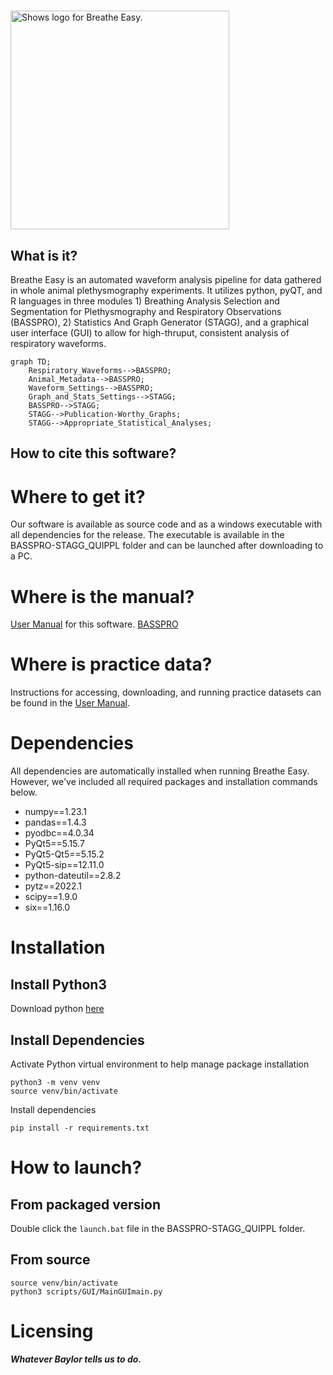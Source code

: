 # 
<picture>
  <source media="(prefers-color-scheme: dark)" srcset="https://github.com/MolecularNeurobiology/BASSPRO-STAGG/blob/main/Logo_2.png"raw=true width="350">
  <source media="(prefers-color-scheme: light)" srcset="https://github.com/MolecularNeurobiology/BASSPRO-STAGG/blob/main/Logo.png"raw=true width="350">
  <img alt="Shows logo for Breathe Easy." src="https://github.com/MolecularNeurobiology/BASSPRO-STAGG/blob/main/Logo.png"raw=true width="350">
</picture>

## What is it?
Breathe Easy is an automated waveform analysis pipeline for data gathered in whole animal plethysmography experiments. It utilizes python, pyQT, and R languages in three modules 1) Breathing Analysis Selection and Segmentation for Plethysmography and Respiratory Observations (BASSPRO), 2) Statistics And Graph Generator (STAGG), and a graphical user interface (GUI) to allow for high-thruput, consistent analysis of respiratory waveforms.

```mermaid
graph TD;
    Respiratory_Waveforms-->BASSPRO;
    Animal_Metadata-->BASSPRO;
    Waveform_Settings-->BASSPRO;
    Graph_and_Stats_Settings-->STAGG;
    BASSPRO-->STAGG;
    STAGG-->Publication-Worthy_Graphs;
    STAGG-->Appropriate_Statistical_Analyses;
```

## How to cite this software?

# Where to get it?
Our software is available as source code and as a windows executable with all dependencies for the release. The executable is available in the BASSPRO-STAGG_QUIPPL folder and can be launched after downloading to a PC. 

# Where is the manual?
[User Manual](/BPSt_Guide_V6.pdf) for this software.
[BASSPRO](/docs/index.html)

# Where is practice data?
Instructions for accessing, downloading, and running practice datasets can be found in the [User Manual](/BPSt_Guide_V6.pdf).

# Dependencies
All dependencies are automatically installed when running Breathe Easy. However, we've included all required packages and installation commands below.
- numpy==1.23.1 
- pandas==1.4.3
- pyodbc==4.0.34
- PyQt5==5.15.7
- PyQt5-Qt5==5.15.2
- PyQt5-sip==12.11.0
- python-dateutil==2.8.2
- pytz==2022.1
- scipy==1.9.0
- six==1.16.0

# Installation
## Install Python3
Download python [here](https://www.python.org/downloads/)

## Install Dependencies
Activate Python virtual environment to help manage package installation
```
python3 -m venv venv
source venv/bin/activate
```
Install dependencies
```
pip install -r requirements.txt
```

# How to launch?
## From packaged version
Double click the `launch.bat` file in the BASSPRO-STAGG_QUIPPL folder.

## From source
```
source venv/bin/activate
python3 scripts/GUI/MainGUImain.py
```

# Licensing
***Whatever Baylor tells us to do.***
